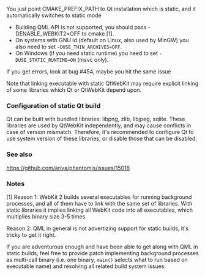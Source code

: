 You just point CMAKE_PREFIX_PATH to Qt installation which is static, and it automatically switches to static mode

* Building QML API is not supported, you should pass -DENABLE_WEBKIT2=OFF to cmake [1].
* On systems with GNU ld (default on Linux, also used by MinGW) you also need to set `-DUSE_THIN_ARCHIVES=OFF`.
* On Windows (if you need static runtime) you need to set `-DUSE_STATIC_RUNTIME=ON` (msvc only).

If you get errors, look at bug #454, maybe you hit the same issue

Note that linking executable with static QtWebKit may require explicit linking of some libraries which Qt or QtWebKit depend upon.

### Configuration of static Qt build

Qt can be built with bundled libraries: libpng, zlib, libjpeg, sqlite. These libraries are used by QtWebKit independently, and may cause conflicts in case of version mismatch. Therefore, it's recommended to configure Qt to use system version of these libraries, or disable those that can be disabled.

### See also

https://github.com/ariya/phantomjs/issues/15018

### Notes

[1] Reason 1: WebKit 2 builds several executables for running background processes, and all of them have to link with the same set of libraries. With static libraries it implies linking all WebKit code into all executables, which multiplies binary size 3-5 times.

Reason 2: QML in general is not advertizing support for static builds, it's tricky to get it right.

If you are adventurous enough and have been able to get along with QML in static builds, feel free to provide patch implementing background processes as multi-call binary (i.e. one binary, `main()` selects what to run based on executable name) and resolving all related build system issues.